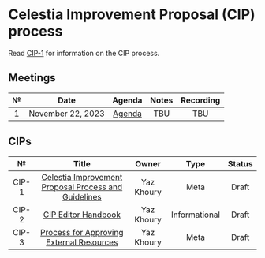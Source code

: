 # Celestia Improvement Proposal (CIP) process

Read [CIP-1](https://github.com/celestiaorg/CIPs/blob/main/cips/cip-1.md) for information on the CIP process.

## Meetings

|  №  |       Date        |                         Agenda                         | Notes | Recording |
| :-: | :---------------: | :----------------------------------------------------: | :---: | :-------: |
|  1  | November 22, 2023 | [Agenda](https://github.com/celestiaorg/CIPs/issues/8) |  TBU  |    TBU    |

## CIPs

|  №  |                                                            Title                                                             |   Owner    |     Type      | Status |
| :-: | :--------------------------------------------------------------------------------------------------------------------------: | :--------: | :-----------: | :----: |
|  CIP-1  | [Celestia Improvement Proposal Process and Guidelines](./cips/cip-1-celestia-improvement-proposal-process-and-guidelines.md) | Yaz Khoury |     Meta      | Draft  |
|  CIP-2  |                                  [CIP Editor Handbook](./cips/cip-2-cip-editor-handbook.md)                                  | Yaz Khoury | Informational | Draft  |
|  CIP-3  |             [Process for Approving External Resources](./cips/cip-3-process-for-approving-external-resources.md)             | Yaz Khoury |     Meta      | Draft  |
